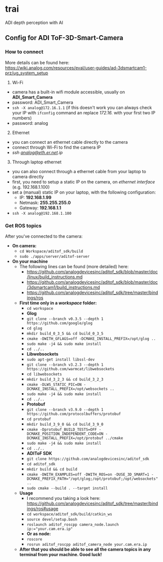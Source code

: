 # trai
ADI depth perception with AI

## Config for ADI ToF-3D-Smart-Camera

### How to connect
More details can be found here: https://wiki.analog.com/resources/eval/user-guides/ad-3dsmartcam1-prz/ug_system_setup
1. Wi-Fi
- camera has a built-in wifi module accessible, usually  on **ADI_Smart_Camera**
- password: ADI_Smart_Camera
- `ssh -X analog@172.16.1.1` (if this doesn't work you can always check your IP with `ifconfig` command an replace _172.16._ with your first two IP numbers)
- password: analog
2. Ethernet
- you can connect an ethernet cable directly to the camera
- connect through Wi-Fi to find the camera IP
- _ssh analog@eth.er.net.ip_
3. Through laptop ethernet
- you can also connect through a ethernet cable from your laptop to camera directly
- first, you need to setup a static IP on the camera, on _ethernet interface_ (e.g. 192.168.1.100)
- set a (manual) static IP on your laptop, with the following configuration:
  * IP: **192.168.1.99**
  * Netmask: **255.255.255.0**
  * Gateway: **192.168.1.1**
- `ssh -X analog@192.168.1.100`

### Get ROS topics
After you've connected to the camera:
- **On camera:**
  - `cd Workspace/aditof_sdk/build`
  - `sudo ./apps/server/aditof-server`
- **On your machine**
  - The following lines can be found (more detailed) here:
    - https://github.com/analogdevicesinc/aditof_sdk/blob/master/doc/linux/build_instructions.md
    - https://github.com/analogdevicesinc/aditof_sdk/blob/master/doc/3dsmartcam1/build_instructions.md
    - https://github.com/analogdevicesinc/aditof_sdk/tree/master/bindings/ros
  - **First time only in a _workspace_ folder:**
    - `cd workspace`
    - **Glog**
    - `git clone --branch v0.3.5 --depth 1 https://github.com/google/glog`
    - `cd glog`
    - `mkdir build_0_3_5 && cd build_0_3_5`
    - `cmake -DWITH_GFLAGS=off -DCMAKE_INSTALL_PREFIX=/opt/glog ..`
    - `sudo make -j4 && sudo make install`
    - `cd ../..`
    - **Libwebsockets**
    - `sudo apt-get install libssl-dev`
    - `git clone --branch v3.2.3 --depth 1 https://github.com/warmcat/libwebsockets`
    - `cd libwebsockets`
    - `mkdir build_3_2_3 && cd build_3_2_3`
    - `cmake -DLWS_STATIC_PIC=ON -DCMAKE_INSTALL_PREFIX=/opt/websockets ..`
    - `sudo make -j4 && sudo make install`
    - `cd ../..`
    - **Protobuf**
    - `git clone --branch v3.9.0 --depth 1 https://github.com/protocolbuffers/protobuf`
    - `cd protobuf`
    - `mkdir build_3_9_0 && cd build_3_9_0`
    - `cmake -Dprotobuf_BUILD_TESTS=OFF -DCMAKE_POSITION_INDEPENDENT_CODE=ON -DCMAKE_INSTALL_PREFIX=/opt/protobuf ../cmake`
    - `sudo make -j4 && sudo make install`
    - `cd ../..`
    - **ADIToF SDK**
    - `git clone https://github.com/analogdevicesinc/aditof_sdk`
    - `cd aditof_sdk`
    - `mkdir build && cd build`
    - `cmake -DWITH_EXAMPLES=off -DWITH_ROS=on -DUSE_3D_SMART=1 -DCMAKE_PREFIX_PATH="/opt/glog;/opt/protobuf;/opt/websockets" ..`
    - `sudo cmake --build . --target install`
  - **Usage**
    - I recommend you taking a look here: https://github.com/analogdevicesinc/aditof_sdk/tree/master/bindings/ros#usage 
    - `cd workspace/aditof_sdk/build/catkin_ws`
    - `source devel/setup.bash`
    - `roslaunch aditof_roscpp camera_node.launch ip:="your.cam.era.ip"`
    - **Or as node:** 
    - `roscore`
    - `rosrun aditof_roscpp aditof_camera_node your.cam.era.ip`
  - **After that you should be able to see all the camera topics in any terminal from your machine. Good luck!**

